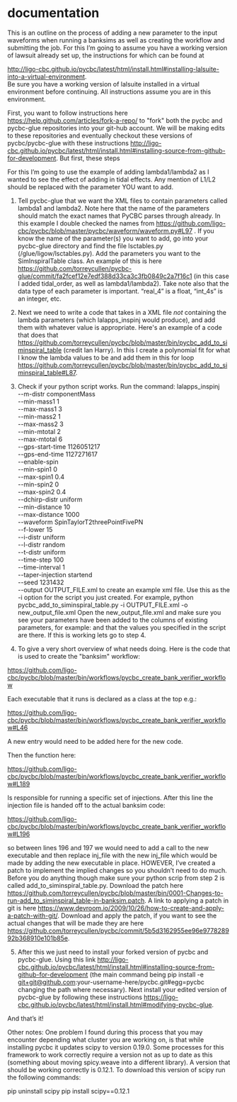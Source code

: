 # documentation
This is an outline on the process of adding a new parameter to the input waveforms when running a banksims as well as creating the workflow and submitting the job. For this I’m going to assume you have a working version of lawsuit already set up, the instructions for which can be found at

http://ligo-cbc.github.io/pycbc/latest/html/install.html#installing-lalsuite-into-a-virtual-environment.  
Be sure you have a working version of lalsuite installed in a virtual environment before continuing. All instructions assume you are in this environment.

First, you want to follow instructions here https://help.github.com/articles/fork-a-repo/ to "fork" both the pycbc and pycbc-glue repositories into your git-hub account. We will be making edits to these repositories and eventually checkout these versions of pycbc/pycbc-glue with these instructions http://ligo-cbc.github.io/pycbc/latest/html/install.html#installing-source-from-github-for-development. But first, these steps

For this I’m going to use the example of adding lambda1/lambda2 as I wanted to see the effect of adding in tidal effects. Any mention of L1/L2 should be replaced with the parameter YOU want to add.
1) Tell pycbc-glue that we want the XML files to contain parameters called lambda1 and lambda2. Note here that the name of the parameters should match the exact names that PyCBC parses through already. In this example I double checked the names from https://github.com/ligo-cbc/pycbc/blob/master/pycbc/waveform/waveform.py#L97 . If you know the name of the parameter(s) you want to add, go into your pycbc-glue directory and find the file lsctables.py (/glue/ligow/lsctables.py). Add the parameters you want to the SimInspiralTable class. An example of this is here https://github.com/torreycullen/pycbc-glue/commit/fa2fcef12e7edf388d33ca3c3fb0849c2a7f16c1 (in this case I added tidal_order, as well as lambda1/lambda2). Take note also that the data type of each parameter is important. “real_4” is a float, “int_4s” is an integer, etc.

2) Next we need to write a code that takes in a XML file *not* containing the lambda parameters (which lalapps_inspinj would produce), and add them with whatever value is appropriate. Here's an example of a code that does that https://github.com/torreycullen/pycbc/blob/master/bin/pycbc_add_to_siminspiral_table (credit Ian Harry). In this I create a polynomial fit for what I know the lambda values to be and add them in this for loop https://github.com/torreycullen/pycbc/blob/master/bin/pycbc_add_to_siminspiral_table#L87. 

3) Check if your python script works. Run the command:
lalapps_inspinj \
--m-distr componentMass \
--min-mass1 1 \
--max-mass1 3 \
--min-mass2 1 \
--max-mass2 3 \
--min-mtotal 2 \
--max-mtotal 6 \
--gps-start-time 1126051217 \
--gps-end-time 1127271617 \
--enable-spin \
--min-spin1 0 \
--max-spin1 0.4 \
--min-spin2 0 \
--max-spin2 0.4 \
--dchirp-distr uniform \
--min-distance 10 \
--max-distance 1000 \
--waveform SpinTaylorT2threePointFivePN \
--f-lower 15 \
--i-distr uniform \
--l-distr random \
--t-distr uniform \
--time-step 100 \
--time-interval 1 \
--taper-injection startend \
--seed 1231432 \
--output OUTPUT_FILE.xml
to create an example xml file. Use this as the -i option for the script you just created. For example,
python pycbc_add_to_siminspiral_table.py -i OUTPUT_FILE.xml -o new_output_file.xml 
Open the new_output_file.xml and make sure you see your parameters have been added to the columns of existing parameters, for example: 
                <Column Type="real_4" Name="sim_inspiral:lambda1"/>
                <Column Type="real_4" Name="sim_inspiral:lambda2"/>
                <Column Type="int_4s" Name="sim_inspiral:tidal_order"/>
and that the values you specified in the script are there. If this is working lets go to step 4.

4) To give a very short overview of what needs doing. Here is the code
that is used to create the "banksim" workflow:

https://github.com/ligo-cbc/pycbc/blob/master/bin/workflows/pycbc_create_bank_verifier_workflow

Each executable that it runs is declared as a class at the top e.g.:

https://github.com/ligo-cbc/pycbc/blob/master/bin/workflows/pycbc_create_bank_verifier_workflow#L46

A new entry would need to be added here for the new code.

Then the function here:

https://github.com/ligo-cbc/pycbc/blob/master/bin/workflows/pycbc_create_bank_verifier_workflow#L189

Is responsible for running a specific set of injections. After this
line the injection file is handed off to the actual banksim code:

https://github.com/ligo-cbc/pycbc/blob/master/bin/workflows/pycbc_create_bank_verifier_workflow#L196

so between lines 196 and 197 we would need to add a call to the new executable and then replace inj_file with the new inj_file which would be made by adding the new executable in place. 
HOWEVER, I’ve created a patch to implement the implied changes so you shouldn’t need to do much. Before you do anything though make sure your python scrip from step 2 is called add_to_siminspiral_table.py. Download the patch here https://github.com/torreycullen/pycbc/blob/master/bin/0001-Changes-to-run-add_to_siminspiral_table-in-banksim.patch. A link to applying a patch in git is here https://www.devroom.io/2009/10/26/how-to-create-and-apply-a-patch-with-git/. Download and apply the patch, if you want to see the actual changes that will be made they are here https://github.com/torreycullen/pycbc/commit/5b5d3162955ee96e977828992b368910e101b85e. 

5) After this we just need to install your forked version of pycbc and pycbc-glue. Using this link http://ligo-cbc.github.io/pycbc/latest/html/install.html#installing-source-from-github-for-development (the main command being pip install -e git+git@github.com:your-username-here/pycbc.git#egg=pycbc changing the path where necessary). Next install your edited version of pycbc-glue by following these instructions https://ligo-cbc.github.io/pycbc/latest/html/install.html#modifying-pycbc-glue. 

And that’s it! 


Other notes:
One problem I found during this process that you may encounter depending what cluster you are working on, is that while installing pycbc it updates scipy to version 0.19.0. Some processes for this framework to work correctly require a version not as up to date as this (something about moving spicy.weave into a different library). A version that should be working correctly is 0.12.1. To download this version of scipy run the following commands:

pip uninstall scipy
pip install scipy==0.12.1
